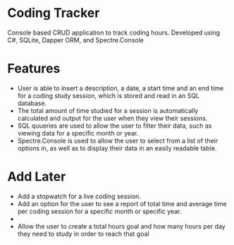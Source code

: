 # Coding Tracker
Console based CRUD application to track coding hours. Developed using C#, SQLite, Dapper ORM, and Spectre.Console

# Features
<ul>
    <li>User is able to insert a description, a date, a start time and an end time for a coding study session, which is stored and read in an SQL database.</li>
    <li>The total amount of time studied for a session is automatically calculated and output for the user when they view their sessions.</li>
    <li>SQL quueries are used to allow the user to filter their data, such as viewing data for a specific month or year.
    <li>Spectre.Console is used to allow the user to select from a list of their options in, as well as to display their data in an easily readable table.</li>
</ul>

# Add Later
<ul>
    <li>Add a stopwatch for a live coding session.</li>
    <li>Add an option for the user to see a report of total time and average time per coding session for a specific month or specific year.<li>
    <li>Allow the user to create a total hours goal and how many hours per day they need to study in order to reach that goal</li>
</ul>
